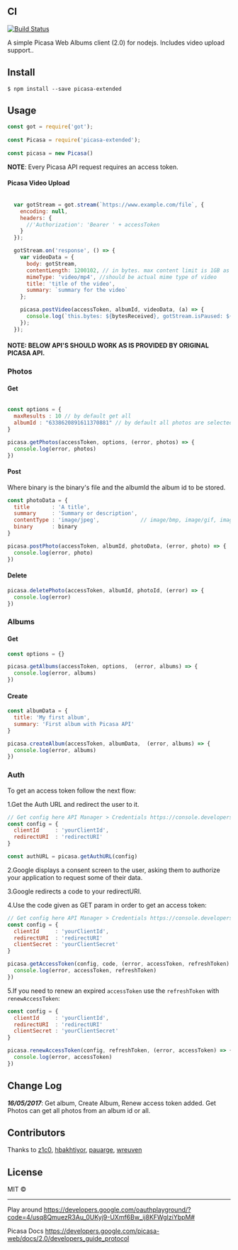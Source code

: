 
CI
--

[![Build Status](https://travis-ci.org/esteban-uo/picasa.svg)](https://travis-ci.org/esteban-uo/picasa)

A simple Picasa Web Albums client (2.0) for nodejs. Includes video upload support..

Install
-------

```
$ npm install --save picasa-extended
```

Usage
-----

```js
const got = require('got');
  
const Picasa = require('picasa-extended');
  
const picasa = new Picasa()
```

**NOTE**: Every Picasa API request requires an access token.

#### Picasa Video Upload

``` js
  
  var gotStream = got.stream(`https://www.example.com/file`, {
    encoding: null,
    headers: {
      //'Authorization': 'Bearer ' + accessToken
    }
  });

  gotStream.on('response', () => {
    var videoData = {
      body: gotStream,
      contentLength: 1200102, // in bytes. max content limit is 1GB as of now.
      mimeType: 'video/mp4', //should be actual mime type of video
      title: 'title of the video',
      summary: `summary for the video`
    };

    picasa.postVideo(accessToken, albumId, videoData, (a) => {
      console.log(`this.bytes: ${bytesReceived}, gotStream.isPaused: ${gotStream.isPaused()}, ` + JSON.stringify(a));
    });
  });
```

#### NOTE: BELOW API'S SHOULD WORK AS IS PROVIDED BY ORIGINAL PICASA API.


### Photos

#### Get

```js

const options = {
  maxResults : 10 // by default get all
  albumId : "6338620891611370881" // by default all photos are selected
}

picasa.getPhotos(accessToken, options, (error, photos) => {
  console.log(error, photos)
})
```

#### Post

Where binary is the binary's file and the albumId the album id to be stored.

```js
const photoData = {
  title       : 'A title',
  summary     : 'Summary or description',
  contentType : 'image/jpeg',             // image/bmp, image/gif, image/png
  binary      : binary
}

picasa.postPhoto(accessToken, albumId, photoData, (error, photo) => {
  console.log(error, photo)
})
```

#### Delete

```js
picasa.deletePhoto(accessToken, albumId, photoId, (error) => {
  console.log(error)
})
```

### Albums
#### Get
```js
const options = {}

picasa.getAlbums(accessToken, options,  (error, albums) => {
  console.log(error, albums)
})
```

#### Create
```js
const albumData = {
  title: 'My first album',
  summary: 'First album with Picasa API'
}

picasa.createAlbum(accessToken, albumData,  (error, albums) => {
  console.log(error, albums)
})
```

### Auth

To get an access token follow the next flow:

1.Get the Auth URL and redirect the user to it.

```js
// Get config here API Manager > Credentials https://console.developers.google.com/home/dashboard
const config = {
  clientId     : 'yourClientId',
  redirectURI  : 'redirectURI'
}

const authURL = picasa.getAuthURL(config)
```

2.Google displays a consent screen to the user, asking them to authorize your application to request some of their data.

3.Google redirects a code to your redirectURI.

4.Use the code given as GET param in order to get an access token:

```js
// Get config here API Manager > Credentials https://console.developers.google.com/home/dashboard
const config = {
  clientId     : 'yourClientId',
  redirectURI  : 'redirectURI'
  clientSecret : 'yourClientSecret'
}

picasa.getAccessToken(config, code, (error, accessToken, refreshToken) => {
  console.log(error, accessToken, refreshToken)
})
```

5.If you need to renew an expired `accessToken` use the `refreshToken` with `renewAccessToken`:

```js
const config = {
  clientId     : 'yourClientId',
  redirectURI  : 'redirectURI'
  clientSecret : 'yourClientSecret'
}

picasa.renewAccessToken(config, refreshToken, (error, accessToken) => {
  console.log(error, accessToken)
})
```

Change Log
-------
***16/05/2017***: Get album, Create Album, Renew access token added. Get Photos can get all photos from an album id or all.

Contributors
-------
Thanks to
[z1c0](https://github.com/z1c0), [hbakhtiyor](https://github.com/hbakhtiyor), [pauarge](https://github.com/pauarge), [wreuven](https://github.com/wreuven)

License
-------

MIT ©

---

Play around https://developers.google.com/oauthplayground/?code=4/usq8QmuezR3Au_0UKyj9-UXmf6Bw_ij8KFWgIziYbpM#

Picasa Docs https://developers.google.com/picasa-web/docs/2.0/developers_guide_protocol
